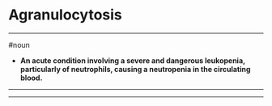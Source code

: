# Agranulocytosis
---
#noun
- **An acute condition involving a severe and dangerous leukopenia, particularly of neutrophils, causing a neutropenia in the circulating blood.**
---
---
